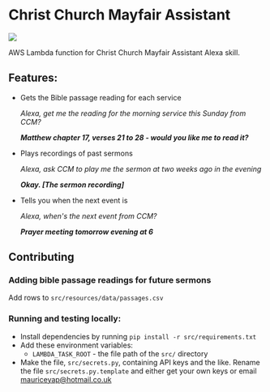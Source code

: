 # Christ Church Mayfair Assistant

![](https://travis-ci.org/travis-ci/travis-web.svg?branch=master)

AWS Lambda function for Christ Church Mayfair Assistant Alexa skill.

## Features:
- Gets the Bible passage reading for each service
  
  *Alexa, get me the reading for the morning service this Sunday from CCM?*
  
  ***Matthew chapter 17, verses 21 to 28 - would you like me to read it?***
  
- Plays recordings of past sermons

  *Alexa, ask CCM to play me the sermon at two weeks ago in the evening*
  
  ***Okay. [The sermon recording]***
  
- Tells you when the next event is

  *Alexa, when's the next event from CCM?*
  
  ***Prayer meeting tomorrow evening at 6***
  
## Contributing
### Adding bible passage readings for future sermons
Add rows to `src/resources/data/passages.csv`

### Running and testing locally:
- Install dependencies by running `pip install -r src/requirements.txt`
- Add these environment variables:
  - `LAMBDA_TASK_ROOT` - the file path of the `src/` directory
- Make the file, `src/secrets.py`, containing API keys and the like. Rename the file
  `src/secrets.py.template` and either get your own keys or email mauriceyap@hotmail.co.uk
